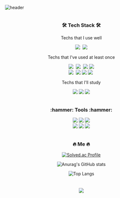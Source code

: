 ![header](https://capsule-render.vercel.app/api?type=soft&color=auto&height=120&section=header&text=DongHo%20Kim&fontSize=50&animation=twinkling)

#
<h3 align="center">🛠 Tech Stack 🛠</h3>

<p align="center"> Techs that I use well </p>

<p align="center">
  <img src="https://img.shields.io/badge/JAVA-007396?style=flat-square&logo=Java&logoColor=white"/></a>&nbsp 
  <img src="https://img.shields.io/badge/ORACLE-F80000?style=&logo=oracle&logoColor=white">
 
</p>

<p align="center"> Techs that I've used at least once </p>

<p align="center">
  <img src="https://img.shields.io/badge/HTML5-E34F26?style=flat&logo=html5&logoColor=white"/></a>&nbsp
  <img src="https://img.shields.io/badge/CSS-1572B6?style=flat-square&logo=css3&logoColor=white"/></a>&nbsp
  <img src="https://img.shields.io/badge/JAVASCRIPT-F7DF1E?style=flat-square&logo=javascript&logoColor=black">
  <img src="https://img.shields.io/badge/SPRING-6DB33F?style=flat-square&logo=spring&logoColor=white">
  
  <br> 
  <img src="https://img.shields.io/badge/PYTHON-3766AB?style=flat-square&logo=Python&logoColor=white"/></a>&nbsp
  <img src="https://img.shields.io/badge/JQUERY-0769AD?style=flat-square&logo=jquery&logoColor=white">
  <img src="https://img.shields.io/badge/REACT-61DAFB?style=flat-square&logo=react&logoColor=black"> 
  <img src="https://img.shields.io/badge/C-A8B9CC?style=flat-square&logo=C&logoColor=white"/></a>&nbsp 

</p>

<p align="center"> Techs that I'll study </p>

<p align="center">
  <img src="https://img.shields.io/badge/MYSQL-4479A1?style=flat-square&logo=mysql&logoColor=white">
  <img src="https://img.shields.io/badge/MONGODB-47A248?style=flat-square&logo=MongoDB&logoColor=white">
  <img src="https://img.shields.io/badge/NODE.JS-339933?style=flat-square&logo=Node.js&logoColor=white">
  
  
</p>

#
<h3 align="center">:hammer: Tools :hammer:</h3>

<p align="center">
  <img src="https://img.shields.io/badge/GitHub-181717?style=flat-square&logo=GitHub&logoColor=white" />
  <img src="https://img.shields.io/badge/Slack-4A154B?style=flat-square&logo=Slack&logoColor=white" />
  <img src="https://img.shields.io/badge/Notion-000000?style=flat-square&logo=Notion&logoColor=white" />
<br>
  <img src="https://img.shields.io/badge/Visual%20Studio%20Code-007ACC?style=flat-square&logo=Visual%20Studio%20Code&logoColor=white" />
  <img src="https://img.shields.io/badge/Eclipse%20IDE-2C2255?style=flat-square&logo=Eclipse%20IDE&logoColor=white" />
  <img src="https://img.shields.io/badge/Visual%20Studio-5C2D91?style=flat-square&logo=Visual%20Studio&logoColor=white" />
</p>

<div align="center">
  
#
<h3 align="center">🔥 Me 🔥</h3>
  
[![Solved.ac Profile](http://mazassumnida.wtf/api/v2/generate_badge?boj=tubus17)](https://solved.ac/tubus17/)
<br>
  
![Anurag's GitHub stats](https://github-readme-stats.vercel.app/api?username=tubus1130&show_icons=true&theme=dracula)
  
![Top Langs](https://github-readme-stats.vercel.app/api/top-langs/?username=tubus1130&langs_count=6&theme=tokyonight)



#
<a href="https://hits.seeyoufarm.com"><img src="https://hits.seeyoufarm.com/api/count/incr/badge.svg?url=https%3A%2F%2Fgithub.com%2Ftubus1130%2Fhit-counter&count_bg=%23585B56&title_bg=%231D191C&icon=v.svg&icon_color=%23E10404&title=hits&edge_flat=true"/></a>
</div>
